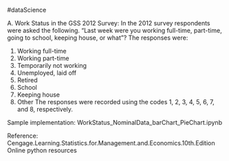 #dataScience

A. Work Status in the GSS 2012 Survey:
In the 2012 survey respondents were asked the following.
“Last week were you working full-time, part-time, going to school, keeping house,
or what”? The responses were:

1. Working full-time
2. Working part-time
3. Temporarily not working
4. Unemployed, laid off
5. Retired
6. School
7. Keeping house
8. Other
The responses were recorded using the codes 1, 2, 3, 4, 5, 6, 7, and 8, respectively.

Sample implementation: WorkStatus_NominalData_barChart_PieChart.ipynb



Reference: 
Cengage.Learning.Statistics.for.Management.and.Economics.10th.Edition
Online python resources
